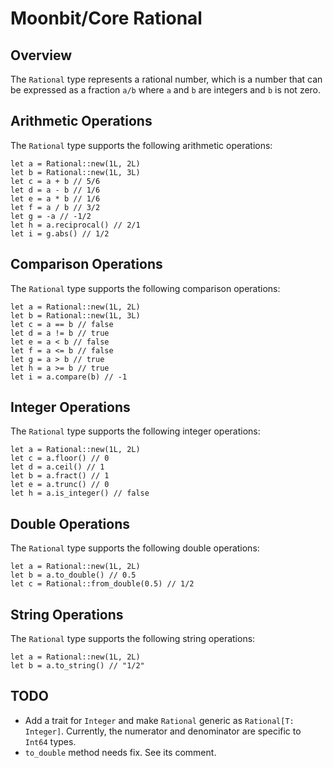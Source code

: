 # Moonbit/Core Rational


## Overview

The `Rational` type represents a rational number, which is a number that can be expressed as a fraction `a/b` where `a` and `b` are integers and `b` is not zero.

## Arithmetic Operations

The `Rational` type supports the following arithmetic operations:
```moonbit
let a = Rational::new(1L, 2L)
let b = Rational::new(1L, 3L)
let c = a + b // 5/6
let d = a - b // 1/6
let e = a * b // 1/6
let f = a / b // 3/2
let g = -a // -1/2
let h = a.reciprocal() // 2/1
let i = g.abs() // 1/2
```

## Comparison Operations

The `Rational` type supports the following comparison operations:
```moonbit
let a = Rational::new(1L, 2L)
let b = Rational::new(1L, 3L)
let c = a == b // false
let d = a != b // true
let e = a < b // false
let f = a <= b // false
let g = a > b // true
let h = a >= b // true
let i = a.compare(b) // -1
```

## Integer Operations

The `Rational` type supports the following integer operations:
```moonbit
let a = Rational::new(1L, 2L)
let c = a.floor() // 0
let d = a.ceil() // 1
let b = a.fract() // 1
let e = a.trunc() // 0
let h = a.is_integer() // false
```

## Double Operations

The `Rational` type supports the following double operations:
```moonbit
let a = Rational::new(1L, 2L)
let b = a.to_double() // 0.5
let c = Rational::from_double(0.5) // 1/2
```

## String Operations

The `Rational` type supports the following string operations:
```moonbit
let a = Rational::new(1L, 2L)
let b = a.to_string() // "1/2"
```

## TODO

- Add a trait for `Integer` and make `Rational` generic as `Rational[T: Integer]`. Currently, the numerator and denominator are specific to `Int64` types.
- `to_double` method needs fix. See its comment.